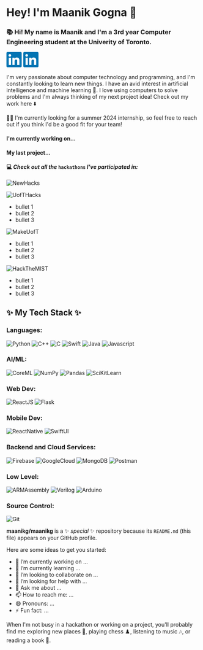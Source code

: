 # Hey! I'm Maanik Gogna 👋

### 📚 Hi! My name is Maanik and I'm a 3rd year Computer Engineering student at the Univerity of Toronto.


[<img alt="maanikgogna | linkedin" width="40px" src="image.png" />][linkedin]
[<img alt="maanik.gogna | mail" width="40px" src="image.png" />][gmail]
<!-- I love using computers to solve problems and  -->
<!-- I love solving problems, and I'm always looking to learn more!    -->
I'm very passionate about computer technology and programming, and I'm constantly looking to learn new things. I have an avid interest in artificial intelligence and machine learning 🤖. I love using computers to solve problems and I'm always thinking of my next project idea! Check out my work here ⬇️

👨‍💻 I'm currently looking for a summer 2024 internship, so feel free to reach out if you think I'd be a good fit for your team!

#### I'm currently working on...

#### My last project...

<!-- II'm an aspiring Computer Engineer -->

#### 💻 _Check out all the_ `hackathons` _I've participated in:_
![NewHacks](https://img.shields.io/badge/NewHacks_2022-f7cd4a?style=for-the-badge)  

![UofTHacks](https://img.shields.io/badge/UofTHacks_11-9e8ee2?style=for-the-badge)  
- bullet 1
- bullet 2
- bullet 3

![MakeUofT](https://img.shields.io/badge/MakeUofT_2023-66a7df?style=for-the-badge)  
- bullet 1
- bullet 2
- bullet 3

![HackTheMIST](https://img.shields.io/badge/Hack_The_MIST_2023-bb3c35?style=for-the-badge)
- bullet 1
- bullet 2
- bullet 3

## ✨ My Tech Stack ✨

### Languages:

<img src="https://img.shields.io/badge/-Python-3776AB?style=flat&logo=python&logoColor=ffdd55" height="30" alt = "Python" /> <img src="https://img.shields.io/badge/-C++-00599C?style=flat&logo=cplusplus&logoColor=white" height="30" alt = "C++"/>
<img src="https://img.shields.io/badge/-C-A8B9CC?style=flat&logo=c&logoColor=black" height="30" alt = "C" display = "inline-block" /> 
<img src="https://img.shields.io/badge/Swift-F05138?style=flat&logo=swift&logoColor=white" height="30" alt = "Swift" />
<img src="https://img.shields.io/badge/-Java-f0931c?style=flat&logoColor=white" height="30" alt = "Java" />
<img src="https://img.shields.io/badge/-JavaScript-31322f?style=flat&logo=javascript&logoColor=F7DF1E" height="30" alt = "Javascript"/>

### AI/ML:

<img src="https://img.shields.io/badge/-CoreML-026998?style=flat&logo=apple&logoColor=white" height="30" alt = "CoreML" /> <img src="https://img.shields.io/badge/-NumPy-013243?style=flat&logo=numpy&logoColor=4dabcf" height="30" alt = "NumPy" />
<img src="https://img.shields.io/badge/-Pandas-150458?style=flat&logo=pandas&logoColor=white" height="30" alt = "Pandas" />
<img src="https://img.shields.io/badge/-ScikitLearn-3499cd?style=flat&logo=scikitlearn&logoColor=F7931E" height="30" alt = "SciKitLearn" /> 


### Web Dev:

<img src="https://img.shields.io/badge/-ReactJS-61DAFB?style=flat&logo=react&logoColor=282c34" height="30" alt = "ReactJS" /> <img src="https://img.shields.io/badge/-Flask-black?style=flat&logo=flask&logoColor=white" height="30" alt = "Flask" />

### Mobile Dev:

<img src="https://img.shields.io/badge/-React Native-282c34?style=flat&logo=react&logoColor=61DAFB" height="30" alt = "ReactNative" /> <img src="https://img.shields.io/badge/-SwiftUI-001b96?style=flat&logo=swift&logoColor=white" height="30" alt = "SwiftUI" />

### Backend and Cloud Services:

<img src="https://img.shields.io/badge/-Firebase-f58411?style=flat&logo=firebase&logoColor=FFCA28" height="30" alt = "Firebase" /> <img src="https://img.shields.io/badge/GoogleCloud-4285F4?style=flat&logo=googlecloud&logoColor=white" height="30" alt = "GoogleCloud" />
<img src="https://img.shields.io/badge/-MongoDB-47A248?style=flat&logo=mongodb&logoColor=darkgreen" height="30" alt = "MongoDB" />
<img src="https://img.shields.io/badge/-Postman-FF6C37?style=flat&logo=postman&logoColor=white" height="30" alt = "Postman" />

### Low Level:

<img src="https://img.shields.io/badge/-ARM Assembly-grey?style=flat&logoColor=white" height="30" alt = "ARMAssembly" /> <img src="https://img.shields.io/badge/-Verilog-grey?style=flat&logoColor=white" height="30" alt = "Verilog" /> <img src="https://img.shields.io/badge/-Arduino-00979D?style=flat&logo=arduino&logoColor=white" height="30" alt = "Arduino" />

### Source Control:
<img src="https://img.shields.io/badge/-Git-F05032?style=flat&logo=git&logoColor=white" height="30" alt = "Git" />



<!-- #### 📚 I'm currently learning: -->

<!-- ```py
  def hi:
    print(hi)
```

```java
System.out.println("Hello World");
```

```swift
print("Hello World")
```

```js
console.log("Hello World")
```
    
```c
printf("Hello World");
```
```c++
cout << "Hello World";
```

```assembly
mov rax, 0x2000004 ; write
mov rdi, 1 ; stdout
mov rsi, message
mov rdx, 13 ; length
syscall
```

```verilog
module hello_world;
initial begin
  $display("Hello World");
  $finish;
end
endmodule
``` -->

<!-- https://simpleicons.org/?q=aws  -->
<!-- <p>
  <img src="https://img.shields.io/badge/TripAdvisorAPI-34E0A1?style=flat&logo=tripadvisor&logoColor=black" height="30" alt = "TripadvisorAPI" />
  <img src="https://img.shields.io/badge/LufthansaAPI-05164D?style=flat&logo=lufthansa&logoColor=white" height="30" alt = "LufthansaAPI" />
  <img src="https://img.shields.io/badge/GoogleMapsAPI-4285F4?style=flat&logo=googlemaps&logoColor=red" height="30" alt = "GoogleMapsAPI" />
  <img src="https://img.shields.io/badge/-AmazonWebServices-232F3E?style=flat&logo=amazonaws&logoColor=ff9900" height="30" alt = "AWS" />
  <img src="https://img.shields.io/badge/-MicrosoftAzure-0d3f75?style=flat&logo=microsoftazure&logoColor=0078D4" height="30" alt = "Microsoft Azure" />
  <img src="https://img.shields.io/badge/-TensorFlow-425066?style=flat&logo=tensorflow&logoColor=FF6F00" height="30" alt = "TensorFlow" />
  <img src="https://img.shields.io/badge/-PyTorch-252525?style=flat&logo=pytorch&logoColor=EE4C2C" height="30" alt = "PyTorch" />
  <img src="https://img.shields.io/badge/-Postman-FF6C37?style=flat&logo=postman&logoColor=white" height="30" alt = "Postman" />
  <img src="https://img.shields.io/badge/-Flutter-blue?style=flat&logo=flutter&logoColor=white" height="30" alt = "CoreML" />
  <img src="https://img.shields.io/badge/-Docker-2496ED?style=flat&logo=docker&logoColor=white" height="30" alt = "CoreML" />
</p> -->

**maanikg/maanikg** is a ✨ _special_ ✨ repository because its `README.md` (this file) appears on your GitHub profile.

Here are some ideas to get you started:

- 🔭 I’m currently working on ...
- 🌱 I’m currently learning ...
- 👯 I’m looking to collaborate on ...
- 🤔 I’m looking for help with ...
- 💬 Ask me about ...
- 📫 How to reach me: ...
- 😄 Pronouns: ...
- ⚡ Fun fact: ...


When I'm not busy in a hackathon or working on a project, you'll probably find me exploring new places 🔭, playing chess ♟️, listening to music 🎶, or reading a book :book:.

[linkedin]: https://www.linkedin.com/in/maanikgogna/
[gmail]: mailto:maanik.gogna@mail.utoronto.ca
